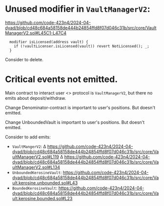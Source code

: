 # Unused modifier in `VaultManagerV2`:

https://github.com/code-423n4/2024-04-dyad/blob/cd48c684a58158de444b24854ffd8f07d046c31b/src/core/VaultManagerV2.sol#L45C1-L47C4

```solidity
  modifier isLicensed(address vault) {
    if (!vaultLicenser.isLicensed(vault)) revert NotLicensed(); _;
  }
```

Consider to delete. 


# Critical events not emitted. 

Main contract to interact user <> protocol is `VaultManagerV2`, but there no emits about deposit/withdraw. 

Change Denominator-contract is important to user's positions. But doesn't emitted. 

Change UnboundedVault is important to user's positions. But doesn't emitted. 

Consider to add emits:
- `VaultMangerV2`:
    ∆ https://github.com/code-423n4/2024-04-dyad/blob/cd48c684a58158de444b24854ffd8f07d046c31b/src/core/VaultManagerV2.sol#L119
    ∆ https://github.com/code-423n4/2024-04-dyad/blob/cd48c684a58158de444b24854ffd8f07d046c31b/src/core/VaultManagerV2.sol#L134 
- `UnboundedKerosineVault`: https://github.com/code-423n4/2024-04-dyad/blob/cd48c684a58158de444b24854ffd8f07d046c31b/src/core/Vault.kerosine.unbounded.sol#L43
- `BoundedKerosineVault`: https://github.com/code-423n4/2024-04-dyad/blob/cd48c684a58158de444b24854ffd8f07d046c31b/src/core/Vault.kerosine.bounded.sol#L23
